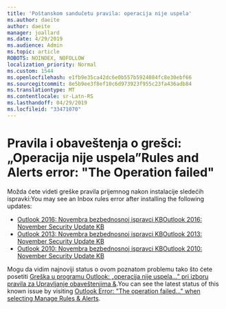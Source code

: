 ```yaml
---
title: 'Poštanskom sandučetu pravila: operacija nije uspela'
ms.author: daeite
author: daeite
manager: joallard
ms.date: 4/29/2019
ms.audience: Admin
ms.topic: article
ROBOTS: NOINDEX, NOFOLLOW
localization_priority: Normal
ms.custom: 1544
ms.openlocfilehash: e1fb9e35ca42dc6e0b557b5924084fc8e30ebf66
ms.sourcegitcommit: 8e5b9ee3f8ef10c6d973923f955c23fa436adb84
ms.translationtype: MT
ms.contentlocale: sr-Latn-RS
ms.lasthandoff: 04/29/2019
ms.locfileid: "33471070"
---
```

# <a name="rules-and-alerts-error-the-operation-failed"></a><span data-ttu-id="94269-102">Pravila i obaveštenja o grešci: „Operacija nije uspela”</span><span class="sxs-lookup"><span data-stu-id="94269-102">Rules and Alerts error: "The Operation failed"</span></span>

<span data-ttu-id="94269-103">Možda ćete videti greške pravila prijemnog nakon instalacije sledećih ispravki:</span><span class="sxs-lookup"><span data-stu-id="94269-103">You may see an Inbox rules error after installing the following updates:</span></span>
- [<span data-ttu-id="94269-104">Outlook 2016: Novembra bezbednosnoj ispravci KB</span><span class="sxs-lookup"><span data-stu-id="94269-104">Outlook 2016: November Security Update KB</span></span>](https://support.microsoft.com/help/4461506)
- [<span data-ttu-id="94269-105">Outlook 2013: Novembra bezbednosnoj ispravci KB</span><span class="sxs-lookup"><span data-stu-id="94269-105">Outlook 2013: November Security Update KB</span></span>](https://support.microsoft.com/help/4461486)
- [<span data-ttu-id="94269-106">Outlook 2010: Novembra bezbednosnoj ispravci KB</span><span class="sxs-lookup"><span data-stu-id="94269-106">Outlook 2010: November Security Update KB</span></span>](https://support.microsoft.com/help/4461585) 

<span data-ttu-id="94269-107">Mogu da vidim najnoviji status o ovom poznatom problemu tako što ćete posetiti [Greška u programu Outlook: „operacija nije uspela...” pri izboru pravila za Upravljanje obaveštenjima &](https://support.office.com/en-us/article/Outlook-Error-The-operation-failed-when-selecting-Manage-Rules-Alerts-64b6ff77-98c2-4564-9cbf-25bd8e17fb8b%20).</span><span class="sxs-lookup"><span data-stu-id="94269-107">You can see the latest status of this known issue by visiting [Outlook Error: "The operation failed..." when selecting Manage Rules & Alerts](https://support.office.com/en-us/article/Outlook-Error-The-operation-failed-when-selecting-Manage-Rules-Alerts-64b6ff77-98c2-4564-9cbf-25bd8e17fb8b%20).</span></span>
